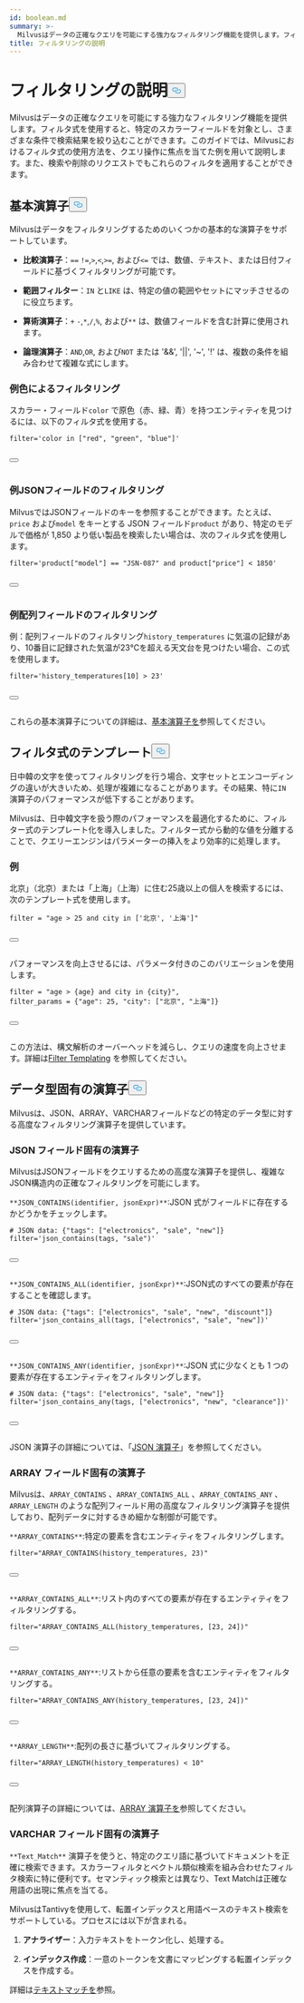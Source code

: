 ```yaml
---
id: boolean.md
summary: >-
  Milvusはデータの正確なクエリを可能にする強力なフィルタリング機能を提供します。フィルタ式を使用すると、特定のスカラーフィールドを対象とし、さまざまな条件で検索結果を絞り込むことができます。このガイドでは、Milvusにおけるフィルタ式の使用方法を、クエリ操作に焦点を当てた例を用いて説明します。また、検索および削除リクエストでこれらのフィルタを適用することもできます。
title: フィルタリングの説明
---
```

<h1 id="Filtering-Explained​" class="common-anchor-header">フィルタリングの説明<button data-href="#Filtering-Explained​" class="anchor-icon" translate="no">
      <svg translate="no"
        aria-hidden="true"
        focusable="false"
        height="20"
        version="1.1"
        viewBox="0 0 16 16"
        width="16"
      >
        <path
          fill="#0092E4"
          fill-rule="evenodd"
          d="M4 9h1v1H4c-1.5 0-3-1.69-3-3.5S2.55 3 4 3h4c1.45 0 3 1.69 3 3.5 0 1.41-.91 2.72-2 3.25V8.59c.58-.45 1-1.27 1-2.09C10 5.22 8.98 4 8 4H4c-.98 0-2 1.22-2 2.5S3 9 4 9zm9-3h-1v1h1c1 0 2 1.22 2 2.5S13.98 12 13 12H9c-.98 0-2-1.22-2-2.5 0-.83.42-1.64 1-2.09V6.25c-1.09.53-2 1.84-2 3.25C6 11.31 7.55 13 9 13h4c1.45 0 3-1.69 3-3.5S14.5 6 13 6z"
        ></path>
      </svg>
    </button></h1><p>Milvusはデータの正確なクエリを可能にする強力なフィルタリング機能を提供します。フィルタ式を使用すると、特定のスカラーフィールドを対象とし、さまざまな条件で検索結果を絞り込むことができます。このガイドでは、Milvusにおけるフィルタ式の使用方法を、クエリ操作に焦点を当てた例を用いて説明します。また、検索や削除のリクエストでもこれらのフィルタを適用することができます。</p>
<h2 id="Basic-operators​" class="common-anchor-header">基本演算子<button data-href="#Basic-operators​" class="anchor-icon" translate="no">
      <svg translate="no"
        aria-hidden="true"
        focusable="false"
        height="20"
        version="1.1"
        viewBox="0 0 16 16"
        width="16"
      >
        <path
          fill="#0092E4"
          fill-rule="evenodd"
          d="M4 9h1v1H4c-1.5 0-3-1.69-3-3.5S2.55 3 4 3h4c1.45 0 3 1.69 3 3.5 0 1.41-.91 2.72-2 3.25V8.59c.58-.45 1-1.27 1-2.09C10 5.22 8.98 4 8 4H4c-.98 0-2 1.22-2 2.5S3 9 4 9zm9-3h-1v1h1c1 0 2 1.22 2 2.5S13.98 12 13 12H9c-.98 0-2-1.22-2-2.5 0-.83.42-1.64 1-2.09V6.25c-1.09.53-2 1.84-2 3.25C6 11.31 7.55 13 9 13h4c1.45 0 3-1.69 3-3.5S14.5 6 13 6z"
        ></path>
      </svg>
    </button></h2><p>Milvusはデータをフィルタリングするためのいくつかの基本的な演算子をサポートしています。</p>
<ul>
<li><p><strong>比較演算子</strong>：<code translate="no">==</code> <code translate="no">!=</code>,<code translate="no">&gt;</code>,<code translate="no">&lt;</code>,<code translate="no">&gt;=</code>, および<code translate="no">&lt;=</code> では、数値、テキスト、または日付フィールドに基づくフィルタリングが可能です。</p></li>
<li><p><strong>範囲フィルター</strong>：<code translate="no">IN</code> と<code translate="no">LIKE</code> は、特定の値の範囲やセットにマッチさせるのに役立ちます。</p></li>
<li><p><strong>算術演算子</strong>：<code translate="no">+</code> <code translate="no">-</code>,<code translate="no">*</code>,<code translate="no">/</code>,<code translate="no">%</code>, および<code translate="no">**</code> は、数値フィールドを含む計算に使用されます。</p></li>
<li><p><strong>論理演算子</strong>：<code translate="no">AND</code>,<code translate="no">OR</code>, および<code translate="no">NOT</code> または '&amp;&amp;', '||', '~', '!' は、複数の条件を組み合わせて複雑な式にします。</p></li>
</ul>
<h3 id="Example-Filtering-by-Color​" class="common-anchor-header">例色によるフィルタリング</h3><p>スカラー・フィールド<code translate="no">color</code> で原色（赤、緑、青）を持つエンティティを見つけるには、以下のフィルタ式を使用する。</p>
<pre><code translate="no" class="language-python"><span class="hljs-built_in">filter</span>=<span class="hljs-string">&#x27;color in [&quot;red&quot;, &quot;green&quot;, &quot;blue&quot;]&#x27;</span>​

<button class="copy-code-btn"></button></code></pre>
<h3 id="Example-Filtering-JSON-Fields​" class="common-anchor-header">例JSONフィールドのフィルタリング</h3><p>MilvusではJSONフィールドのキーを参照することができます。たとえば、<code translate="no">price</code> および<code translate="no">model</code> をキーとする JSON フィールド<code translate="no">product</code> があり、特定のモデルで価格が 1,850 より低い製品を検索したい場合は、次のフィルタ式を使用します。</p>
<pre><code translate="no" class="language-python"><span class="hljs-built_in">filter</span>=<span class="hljs-string">&#x27;product[&quot;model&quot;] == &quot;JSN-087&quot; and product[&quot;price&quot;] &lt; 1850&#x27;</span>​

<button class="copy-code-btn"></button></code></pre>
<h3 id="Example-Filtering-Array-Fields​" class="common-anchor-header">例配列フィールドのフィルタリング</h3><p>例：配列フィールドのフィルタリング<code translate="no">history_temperatures</code> に気温の記録があり、10番目に記録された気温が23℃を超える天文台を見つけたい場合、この式を使用します。</p>
<pre><code translate="no" class="language-python"><span class="hljs-built_in">filter</span>=<span class="hljs-string">&#x27;history_temperatures[10] &gt; 23&#x27;</span>​

<button class="copy-code-btn"></button></code></pre>
<p>これらの基本演算子についての詳細は、<a href="/docs/ja/basic-operators.md">基本演算子を</a>参照してください。</p>
<h2 id="Filter-expression-templates​" class="common-anchor-header">フィルタ式のテンプレート<button data-href="#Filter-expression-templates​" class="anchor-icon" translate="no">
      <svg translate="no"
        aria-hidden="true"
        focusable="false"
        height="20"
        version="1.1"
        viewBox="0 0 16 16"
        width="16"
      >
        <path
          fill="#0092E4"
          fill-rule="evenodd"
          d="M4 9h1v1H4c-1.5 0-3-1.69-3-3.5S2.55 3 4 3h4c1.45 0 3 1.69 3 3.5 0 1.41-.91 2.72-2 3.25V8.59c.58-.45 1-1.27 1-2.09C10 5.22 8.98 4 8 4H4c-.98 0-2 1.22-2 2.5S3 9 4 9zm9-3h-1v1h1c1 0 2 1.22 2 2.5S13.98 12 13 12H9c-.98 0-2-1.22-2-2.5 0-.83.42-1.64 1-2.09V6.25c-1.09.53-2 1.84-2 3.25C6 11.31 7.55 13 9 13h4c1.45 0 3-1.69 3-3.5S14.5 6 13 6z"
        ></path>
      </svg>
    </button></h2><p>日中韓の文字を使ってフィルタリングを行う場合、文字セットとエンコーディングの違いが大きいため、処理が複雑になることがあります。その結果、特に<code translate="no">IN</code> 演算子のパフォーマンスが低下することがあります。</p>
<p>Milvusは、日中韓文字を扱う際のパフォーマンスを最適化するために、フィルター式のテンプレート化を導入しました。フィルター式から動的な値を分離することで、クエリーエンジンはパラメーターの挿入をより効率的に処理します。</p>
<h3 id="Example​" class="common-anchor-header">例</h3><p>北京」（北京）または「上海」（上海）に住む25歳以上の個人を検索するには、次のテンプレート式を使用します。</p>
<pre><code translate="no" class="language-python"><span class="hljs-built_in">filter</span> = <span class="hljs-string">&quot;age &gt; 25 and city in [&#x27;北京&#x27;, &#x27;上海&#x27;]&quot;</span>​

<button class="copy-code-btn"></button></code></pre>
<p>パフォーマンスを向上させるには、パラメータ付きのこのバリエーションを使用します。</p>
<pre><code translate="no" class="language-python"><span class="hljs-built_in">filter</span> = <span class="hljs-string">&quot;age &gt; {age} and city in {city}&quot;</span>,​
filter_params = {<span class="hljs-string">&quot;age&quot;</span>: <span class="hljs-number">25</span>, <span class="hljs-string">&quot;city&quot;</span>: [<span class="hljs-string">&quot;北京&quot;</span>, <span class="hljs-string">&quot;上海&quot;</span>]}​

<button class="copy-code-btn"></button></code></pre>
<p>この方法は、構文解析のオーバーヘッドを減らし、クエリの速度を向上させます。詳細は<a href="/docs/ja/filtering-templating.md">Filter Templating</a> を参照してください。</p>
<h2 id="Data-type-specific-operators​" class="common-anchor-header">データ型固有の演算子<button data-href="#Data-type-specific-operators​" class="anchor-icon" translate="no">
      <svg translate="no"
        aria-hidden="true"
        focusable="false"
        height="20"
        version="1.1"
        viewBox="0 0 16 16"
        width="16"
      >
        <path
          fill="#0092E4"
          fill-rule="evenodd"
          d="M4 9h1v1H4c-1.5 0-3-1.69-3-3.5S2.55 3 4 3h4c1.45 0 3 1.69 3 3.5 0 1.41-.91 2.72-2 3.25V8.59c.58-.45 1-1.27 1-2.09C10 5.22 8.98 4 8 4H4c-.98 0-2 1.22-2 2.5S3 9 4 9zm9-3h-1v1h1c1 0 2 1.22 2 2.5S13.98 12 13 12H9c-.98 0-2-1.22-2-2.5 0-.83.42-1.64 1-2.09V6.25c-1.09.53-2 1.84-2 3.25C6 11.31 7.55 13 9 13h4c1.45 0 3-1.69 3-3.5S14.5 6 13 6z"
        ></path>
      </svg>
    </button></h2><p>Milvusは、JSON、ARRAY、VARCHARフィールドなどの特定のデータ型に対する高度なフィルタリング演算子を提供しています。</p>
<h3 id="JSON-field-specific-operators​" class="common-anchor-header">JSON フィールド固有の演算子</h3><p>MilvusはJSONフィールドをクエリするための高度な演算子を提供し、複雑なJSON構造内の正確なフィルタリングを可能にします。</p>
<p><code translate="no">**JSON_CONTAINS(identifier, jsonExpr)**</code>:JSON 式がフィールドに存在するかどうかをチェックします。</p>
<pre><code translate="no" class="language-python"># JSON data: {<span class="hljs-string">&quot;tags&quot;</span>: [<span class="hljs-string">&quot;electronics&quot;</span>, <span class="hljs-string">&quot;sale&quot;</span>, <span class="hljs-string">&quot;new&quot;</span>]}​
filter=<span class="hljs-string">&#x27;json_contains(tags, &quot;sale&quot;)&#x27;</span>​

<button class="copy-code-btn"></button></code></pre>
<p><code translate="no">**JSON_CONTAINS_ALL(identifier, jsonExpr)**</code>:JSON式のすべての要素が存在することを確認します。</p>
<pre><code translate="no" class="language-python"># JSON data: {<span class="hljs-string">&quot;tags&quot;</span>: [<span class="hljs-string">&quot;electronics&quot;</span>, <span class="hljs-string">&quot;sale&quot;</span>, <span class="hljs-string">&quot;new&quot;</span>, <span class="hljs-string">&quot;discount&quot;</span>]}​
filter=<span class="hljs-string">&#x27;json_contains_all(tags, [&quot;electronics&quot;, &quot;sale&quot;, &quot;new&quot;])&#x27;</span>​

<button class="copy-code-btn"></button></code></pre>
<p><code translate="no">**JSON_CONTAINS_ANY(identifier, jsonExpr)**</code>:JSON 式に少なくとも 1 つの要素が存在するエンティティをフィルタリングします。</p>
<pre><code translate="no" class="language-python"># JSON data: {<span class="hljs-string">&quot;tags&quot;</span>: [<span class="hljs-string">&quot;electronics&quot;</span>, <span class="hljs-string">&quot;sale&quot;</span>, <span class="hljs-string">&quot;new&quot;</span>]}​
filter=<span class="hljs-string">&#x27;json_contains_any(tags, [&quot;electronics&quot;, &quot;new&quot;, &quot;clearance&quot;])&#x27;</span>​

<button class="copy-code-btn"></button></code></pre>
<p>JSON 演算子の詳細については、「<a href="/docs/ja/json-operators.md">JSON 演算子</a>」を参照してください。</p>
<h3 id="ARRAY-field-specific-operators​" class="common-anchor-header">ARRAY フィールド固有の演算子</h3><p>Milvusは、<code translate="no">ARRAY_CONTAINS</code> 、<code translate="no">ARRAY_CONTAINS_ALL</code> 、<code translate="no">ARRAY_CONTAINS_ANY</code> 、<code translate="no">ARRAY_LENGTH</code> のような配列フィールド用の高度なフィルタリング演算子を提供しており、配列データに対するきめ細かな制御が可能です。</p>
<p><code translate="no">**ARRAY_CONTAINS**</code>:特定の要素を含むエンティティをフィルタリングします。</p>
<pre><code translate="no" class="language-python"><span class="hljs-built_in">filter</span>=<span class="hljs-string">&quot;ARRAY_CONTAINS(history_temperatures, 23)&quot;</span>​

<button class="copy-code-btn"></button></code></pre>
<p><code translate="no">**ARRAY_CONTAINS_ALL**</code>:リスト内のすべての要素が存在するエンティティをフィルタリングする。</p>
<pre><code translate="no" class="language-python"><span class="hljs-built_in">filter</span>=<span class="hljs-string">&quot;ARRAY_CONTAINS_ALL(history_temperatures, [23, 24])&quot;</span>​

<button class="copy-code-btn"></button></code></pre>
<p><code translate="no">**ARRAY_CONTAINS_ANY**</code>:リストから任意の要素を含むエンティティをフィルタリングする。</p>
<pre><code translate="no" class="language-python"><span class="hljs-built_in">filter</span>=<span class="hljs-string">&quot;ARRAY_CONTAINS_ANY(history_temperatures, [23, 24])&quot;</span>​

<button class="copy-code-btn"></button></code></pre>
<p><code translate="no">**ARRAY_LENGTH**</code>:配列の長さに基づいてフィルタリングする。</p>
<pre><code translate="no" class="language-python"><span class="hljs-built_in">filter</span>=<span class="hljs-string">&quot;ARRAY_LENGTH(history_temperatures) &lt; 10&quot;</span>​

<button class="copy-code-btn"></button></code></pre>
<p>配列演算子の詳細については、<a href="/docs/ja/array-operators.md">ARRAY 演算子を</a>参照してください。</p>
<h3 id="VARCHAR-field-specific-operators​" class="common-anchor-header">VARCHAR フィールド固有の演算子</h3><p><code translate="no">**Text_Match**</code> 演算子を使うと、特定のクエリ語に基づいてドキュメントを正確に検索できます。スカラーフィルタとベクトル類似検索を組み合わせたフィルタ検索に特に便利です。セマンティック検索とは異なり、Text Matchは正確な用語の出現に焦点を当てる。</p>
<p>MilvusはTantivyを使用して、転置インデックスと用語ベースのテキスト検索をサポートしている。プロセスには以下が含まれる。</p>
<ol>
<li><p><strong>アナライザー</strong>：入力テキストをトークン化し、処理する。</p></li>
<li><p><strong>インデックス作成</strong>：一意のトークンを文書にマッピングする転置インデックスを作成する。</p></li>
</ol>
<p>詳細は<a href="/docs/ja/keyword-match.md">テキストマッチを</a>参照。</p>
